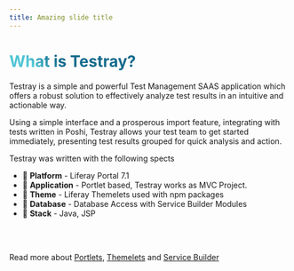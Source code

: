```yaml
---
title: Amazing slide title
---
```


# What is Testray?

Testray is a simple and powerful Test Management SAAS application which offers a robust solution to effectively analyze test results in an intuitive and actionable way.

Using a simple interface and a prosperous import feature, integrating with tests written in Poshi, Testray allows your test team to get started immediately, presenting test results grouped for quick analysis and action.

Testray was written with the following spects

- 📝 **Platform** - Liferay Portal 7.1
- 🤹 **Application** - Portlet based, Testray works as MVC Project.
- 🎨 **Theme** - Liferay Themelets used with npm packages
- 🎲 **Database** - Database Access with Service Builder Modules
- 🧶 **Stack** - Java, JSP

<br>
<br>

Read more about [Portlets](https://help.liferay.com/hc/en-us/articles/360017885732-Introduction-to-Portlets), 
[Themelets](https://help.liferay.com/hc/en-us/articles/360017882992-Themelets-) and
[Service Builder](https://help.liferay.com/hc/en-us/articles/360017886532-What-is-Service-Builder-#:~:text=Liferay%20Service%20Builder%20is%20a,code%20for%20the%20underlying%20database.)

<!--
You can have `style` tag in markdown to override the style for the current page.
Learn more: https://sli.dev/guide/syntax#embedded-styles
-->

<style>
h1 {
  background-color: #2B90B6;
  background-image: linear-gradient(45deg, #4EC5D4 10%, #146b8c 20%);
  background-size: 100%;
  -webkit-background-clip: text;
  -moz-background-clip: text;
  -webkit-text-fill-color: transparent;
  -moz-text-fill-color: transparent;
}
</style>

<!--
Testray is a tool to analyse tests, mostly used by QA's to analyze the build
-->
